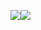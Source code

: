 <img align="center" src="https://github-readme-stats.vercel.app/api?username=axtrough&show_icons=true&theme=github_dark" /><img align="center" src="https://github-readme-stats-sigma-five.vercel.app/api/top-langs/?username=axtrough&show_icons=true&theme=github_dark" />
